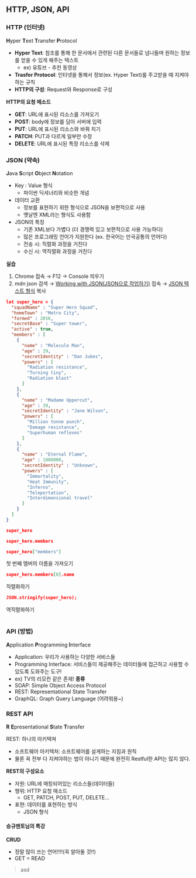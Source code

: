 ## HTTP, JSON, API
### HTTP (인터넷)
**H**yper
**T**ext
**T**ransfer
**P**rotocol
* __Hyper Text__: 참조를 통해 한 문서에서 관련된 다른 문서들로 넘나들며 원하는 정보를 얻을 수 있게 해주는 텍스트
  * ex) 유튜브 - 추천 동영상
* __Trasfer Protocol__: 인터넷을 통해서 정보(ex. Hyper Text)를 주고받을 때 지켜야하는 규칙
* __HTTP의 구성__: Request와 Response로 구성

__HTTP의 요청 메소드__
* __GET__: URL에 표시된 리소스를 가져오기
* __POST__: body에 정보를 담아 서버에 입력
* __PUT__: URL에 표시된 리소스와 바꿔 치기
* __PATCH__: PUT과 다르게 일부만 수정
* __DELETE__: URL에 표시된 특정 리소스를 삭제
### JSON (약속)
**J**ava
**S**cript
**O**bject
**N**otation
* Key : Value 형식
  * 파이썬 딕셔너리와 비슷한 개념
* 데이터 교환
  * 정보를 표현하기 위한 형식으로 JSON을 보편적으로 사용
  * 옛날엔 XML라는 형식도 사용함
* JSON의 특징
  * 기존 XML보다 가볍다 (더 경쟁력 있고 보편적으로 사용 가능하다)
  * 많은 프로그래밍 언어가 지원한다 (ex. 한국어는 만국공통의 언어다)
  * 전송 시: 직렬화 과정을 거친다
  * 수신 시: 역직렬화 과정을 거친다
 
__실습__
1. Chrome 접속 → F12 → Console 띄우기
2. mdn json 검색 → [Working  with JSON(JSON으로 작업하기)](https://developer.mozilla.org/ko/docs/Learn/JavaScript/Objects/JSON) 접속 → [JSON 텍스트 형식](https://mdn.github.io/learning-area/javascript/oojs/json/superheroes.json) 복사
```JSON
let super_hero = {
  "squadName" : "Super Hero Squad",
  "homeTown" : "Metro City",
  "formed" : 2016,
  "secretBase" : "Super tower",
  "active" : true,
  "members" : [
    {
      "name" : "Molecule Man",
      "age" : 29,
      "secretIdentity" : "Dan Jukes",
      "powers" : [
        "Radiation resistance",
        "Turning tiny",
        "Radiation blast"
      ]
    },
    {
      "name" : "Madame Uppercut",
      "age" : 39,
      "secretIdentity" : "Jane Wilson",
      "powers" : [
        "Million tonne punch",
        "Damage resistance",
        "Superhuman reflexes"
      ]
    },
    {
      "name" : "Eternal Flame",
      "age" : 1000000,
      "secretIdentity" : "Unknown",
      "powers" : [
        "Immortality",
        "Heat Immunity",
        "Inferno",
        "Teleportation",
        "Interdimensional travel"
      ]
    }
  ]
}
```
```JSON
super_hero
```
```JSON
super_hero.members
```
```JSON
super_hero["members"]
```
첫 번째 멤버의 이름을 가져오기
```JSON
super_hero.members[0].name
```
직렬화하기
```JSON
JSON.stringify(super_hero);
```
역직렬화하기
```JSON
```


### API (방법)
**A**pplication
**P**rogramming
**I**nterface
* Application: 우리가 사용하는 다양한 서비스들
* Programming Interface: 서비스들이 제공해주는 데이터들에 접근하고 사용할 수 있도록 도와주는 도구!
 * ex) TV의 리모컨 같은 존재!
__종류__
* SOAP: Simple Object Access Protocol
* REST: Representational State Transfer
* GraphQL: Graph Query Language
(어려워용~)

### REST API
**R**
**E**presentational
**S**tate
**T**ransfer

REST: 하나의 아키텍쳐
* 소프트웨어 아키텍처: 소프트웨어를 설계하는 지침과 원칙
 * 물론 꼭 전부 다 지켜야하는 법이 아니기 때문에 완전히 Restful한 API는 많지 않다.

**REST의 구성요소**
* 자원: URL에 매칭되어있는 리소스들(데이터들)
* 행위: HTTP 요청 매소드
  * GET, PATCH, POST, PUT, DELETE...
* 표현: 데이터를 표현하는 방식
  * JSON 형식
  
#### 승규멘토님의 특강
**CRUD**
* 정말 많이 쓰는 언어!!!!(꼭 알아둘 것!!)
* GET = READ
> asd

